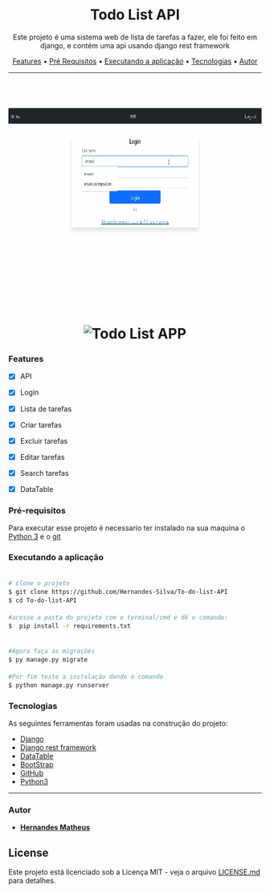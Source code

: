 <h1 align="center">Todo List API</h1>

<p align="center">Este projeto é uma sistema web de lista de tarefas a fazer, ele foi feito em django, e contém uma api usando django rest framework</p>

<p align="center">
 <a href="#features">Features</a> •
 <a href="#pré-requisitos">Pré Requisitos</a> •
 <a href="#Executando a aplicação">Executando a aplicação</a> •
 <a href="#tecnologias">Tecnologias</a> •
 <a href="#autor">Autor</a>
</p>

---

<br>


<h1 align="center">
  <img alt="Todo List APP" title="Todo List APP" src="./github/login.gif" height="425" />
  <img alt="Todo List APP" title="Todo List APP" src="./github/tasks.gif" height="425" />

</h1>


### Features

- [x] API
- [x] Login
- [x] Lista de tarefas
- [x] Criar tarefas
- [x] Excluir tarefas
- [x] Editar tarefas
- [x] Search tarefas
- [x] DataTable


### Pré-requisitos

 Para executar esse projeto é necessario ter instalado na sua maquina o [Python 3](https://www.python.org/downloads/)
 e o [git](https://git-scm.com/)

### Executando a aplicação

```bash

# clone o projeto
$ git clone https://github.com/Hernandes-Silva/To-do-list-API
$ cd To-do-list-API

#acesse a pasta do projeto com o terminal/cmd e dê o comando:
$  pip install -r requirements.txt


#Agora faça as migrações
$ py manage.py migrate

#Por fim teste a instalação dando o comando
$ python manage.py runserver


```


### Tecnologias

As seguintes ferramentas foram usadas na construção do projeto:


- [Django](https://www.djangoproject.com/)
- [Django rest framework](https://www.django-rest-framework.org/)
- [DataTable](https://datatables.net/)
- [BootStrap](https://getbootstrap.com/docs/5.1/getting-started/introduction/)
- [GitHub](https://github.com/) 
- [Python3](https://www.python.org/downloads/)



---

### Autor
* [**Hernandes Matheus**](https://github.com/Hernandes-Silva)


## License

Este projeto está licenciado sob a Licença MIT - veja o arquivo [LICENSE.md](https://opensource.org/licenses/MIT) para detalhes.